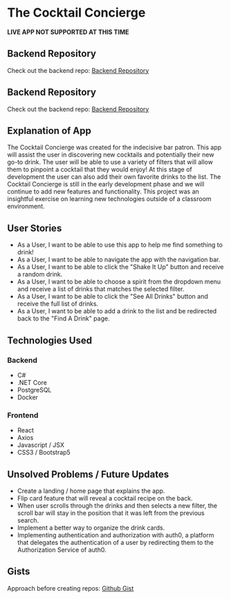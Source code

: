 # The Cocktail Concierge

**LIVE APP NOT SUPPORTED AT THIS TIME**

## Backend Repository
Check out the backend repo: [Backend Repository](https://github.com/thewrightbrandon/Cocktail_Concierge_Backend)

## Backend Repository
Check out the backend repo: [Backend Repository](https://github.com/thewrightbrandon/Cocktail_Concierge_Backend)

## Explanation of App
The Cocktail Concierge was created for the indecisive bar patron. This app will assist the user in discovering new cocktails and potentially their new go-to drink. The user will be able to use a variety of filters that will allow them to pinpoint a cocktail that they would enjoy! At this stage of development the user can also add their own favorite drinks to the list. The Cocktail Concierge is still in the early development phase and we will continue to add new features and functionality. This project was an insightful exercise on learning new technologies outside of a classroom environment.  

## User Stories
- As a User, I want to be able to use this app to help me find something to drink!
- As a User, I want to be able to navigate the app with the navigation bar.
- As a User, I want to be able to click the "Shake It Up" button and receive a random drink.
- As a User, I want to be able to choose a spirit from the dropdown menu and receive a list of drinks that matches the selected filter.
- As a User, I want to be able to click the "See All Drinks" button and receive the full list of drinks.
- As a User, I want to be able to add a drink to the list and be redirected back to the "Find A Drink" page.

## Technologies Used

### Backend

- C#
- .NET Core
- PostgreSQL
- Docker

### Frontend

- React
- Axios
- Javascript / JSX
- CSS3 / Bootstrap5

## Unsolved Problems / Future Updates
- Create a landing / home page that explains the app.  
- Flip card feature that will reveal a cocktail recipe on the back.
- When user scrolls through the drinks and then selects a new filter, the scroll bar will stay in the position that it was left from the previous search.
- Implement a better way to organize the drink cards.
- Implementing authentication and authorization with auth0, a platform that delegates the authentication of a user by redirecting them to the Authorization Service of auth0.

## Gists
Approach before creating repos: [Github Gist](https://gist.github.com/thewrightbrandon/f0dd64b806bb0bfc78d0aeb0958cc506)
